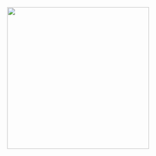 
&nbsp;&nbsp;&nbsp;&nbsp;&nbsp;&nbsp;&nbsp;&nbsp;&nbsp;&nbsp;&nbsp;&nbsp;

 <img width="330"
            src="https://github.com/Juan-Sebastian-Rios-Martinez/LOGOS/assets/47394043/2f862aa8-a5af-4144-96a1-75dee00bca7e" />
    </a>
